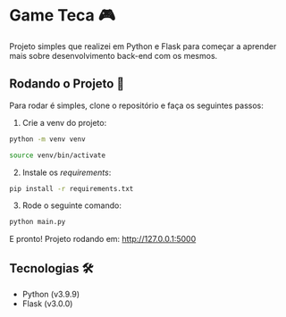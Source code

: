 # Game Teca 🎮

Projeto simples que realizei em Python e Flask para começar a aprender mais sobre desenvolvimento back-end com os mesmos.

## Rodando o Projeto 🚀

Para rodar é simples, clone o repositório e faça os seguintes passos:

1. Crie a venv do projeto:

```bash
python -m venv venv

source venv/bin/activate
```

2. Instale os *requirements*:

```bash
pip install -r requirements.txt
```

3. Rode o seguinte comando:

```bash
python main.py
```

E pronto! Projeto rodando em: http://127.0.0.1:5000

## Tecnologias 🛠️

- Python (v3.9.9)
- Flask (v3.0.0)